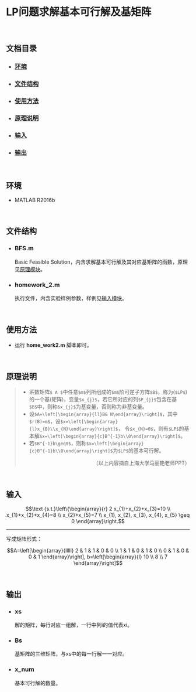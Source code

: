 # LP问题求解基本可行解及基矩阵
&emsp;

## 文档目录
- ### [环境](#jump1)
- ### [文件结构](#jump2)
- ### [使用方法](#jump3)
- ### [原理说明](#jump4)
- ### [输入](#jump5)
- ### [输出](#jump6)

&emsp;

## <span id="jump1">环境</span>
- MATLAB R2016b

&emsp;

## <span id="jump2">文件结构</span>
- ### **BFS.m**
    Basic Feasible Solution，内含求解基本可行解及其对应基矩阵的函数，原理见[原理模块](#jump4)。

- ### **homework_2.m**
    执行文件，内含实验样例参数，样例见[输入模块](#jump5)。

&emsp;

## <span id="jump3">使用方法</span>
- 运行 **home_work2.m** 脚本即可。

&emsp;

## <span id="jump4">原理说明</span>
> - 系数矩阵`$ A $`中任意`$m$`列所组成的`$m$`阶可逆子方阵`$B$`，称为(`$LP$`)的一个基(矩阵)，变量`$x_{j}$`，若它所对应的列`$P_{j}$`包含在基`$B$`中，则称`$x_{j}$`为基变量，否则称为非基变量。
> - 设`$A=\left[\begin{array}{ll}B& N\end{array}\right]$`，其中`$r(B)=m$`，设`$x=\left[\begin{array}{l}x_{B}\\x_{N}\end{array}\right]$`，
令`$x_{N}=0$`，则有`$LP$`的基本解`$x=\left[\begin{array}{c}B^{-1}b\\0\end{array}\right]$`。
> - 若`$B^{-1}b\geq0$`，则称`$x=\left[\begin{array}{c}B^{-1}b\\0\end{array}\right]$`为`$LP$`的基本可行解。
> <p align="right">（以上内容摘自上海大学马丽艳老师PPT）</p>

&emsp;

## <span id="jump5">输入</span>
```math
\text {s.t.}\left\{\begin{array}{r}
2 x_{1}+x_{2}+x_{3}=10 \\
x_{1}+x_{2}+x_{4}=8 \\
x_{2}+x_{5}=7 \\
x_{1}, x_{2}, x_{3}, x_{4}, x_{5} \geq 0
\end{array}\right.
```
***
写成矩阵形式：
```math
A=\left[\begin{array}{lllll}
2 & 1 & 1 & 0 & 0 \\
1 & 1 & 0 & 1 & 0 \\
0 & 1 & 0 & 0 & 1
\end{array}\right],
b=\left[\begin{array}{l}
10 \\
8 \\
7
\end{array}\right]
```
&emsp;

## <span id="jump6">输出</span>
- ### xs  
    解的矩阵，每行对应一组解，一行中列i的值代表xi。
- ### Bs
    基矩阵的三维矩阵，与xs中的每一行解一一对应。
- ### x_num
    基本可行解的数量。